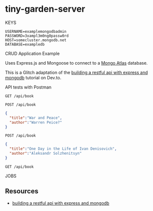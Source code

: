 # tiny-garden-server


KEYS
```
USERNAME=examplemongodbadmin
PASSWORD=3xampl3m0ng0passw0rd
HOST=somecluster.mongodb.net
DATABASE=exampledb
```
CRUD Application Example

Uses Express.js and Mongoose to connect to a [Mongo Atlas](https://www.mongodb.com/cloud/atlas) database.

This is a Glitch adaptation of the [building a restful api with express and mongodb](https://dev.to/aurelkurtula/building-a-restful-api-with-express-and-mongodb--3mmh) tutorial on Dev.to.



API tests with Postman

`GET /api/book`


`POST /api/book`
```json
{
  "title":"War and Peace",
  "author":"Warren Peice?"
}
```

`POST /api/book`

```json
{
  "title":"One Day in the Life of Ivan Denisovich",
  "author":"Aleksandr Solzhenitsyn"
}
```

`GET /api/book`

JOBS


## Resources
- [building a restful api with express and mongodb](https://dev.to/aurelkurtula/building-a-restful-api-with-express-and-mongodb--3mmh)
